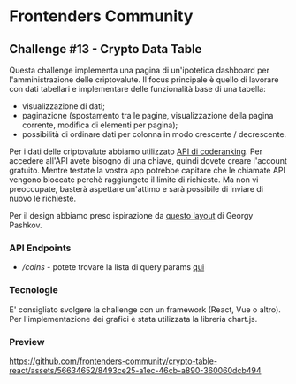 # Frontenders Community

## Challenge #13 - Crypto Data Table

Questa challenge implementa una pagina di un'ipotetica dashboard per l'amministrazione delle criptovalute.
Il focus principale è quello di lavorare con dati tabellari e implementare delle funzionalità base di una tabella:

- visualizzazione di dati;
- paginazione (spostamento tra le pagine, visualizzazione della pagina corrente, modifica di elementi per pagina);
- possibilità di ordinare dati per colonna in modo crescente / decrescente.

Per i dati delle criptovalute abbiamo utilizzato [API di coderanking](https://developers.coinranking.com/api/documentation).
Per accedere all'API avete bisogno di una chiave, quindi dovete creare l'account gratuito. 
Mentre testate la vostra app potrebbe capitare che le chiamate API vengono bloccate perchè raggiungete il limite di richieste. Ma non vi preoccupate, basterà aspettare un'attimo e sarà possibile di inviare di nuovo le richieste.

Per il design abbiamo preso ispirazione da [questo layout](https://dribbble.com/shots/4957976-Nodes-Dark-mode/attachments/10693224?mode=media) di Georgy Pashkov.

### API Endpoints

- */coins* - potete trovare la lista di query params [qui](https://developers.coinranking.com/api/documentation/coins)

### Tecnologie

E' consigliato svolgere la challenge con un framework (React, Vue o altro). Per l'implementazione dei grafici è stata utilizzata la libreria chart.js.

### Preview

https://github.com/frontenders-community/crypto-table-react/assets/56634652/8493ce25-a1ec-46cb-a890-360060dcb494

